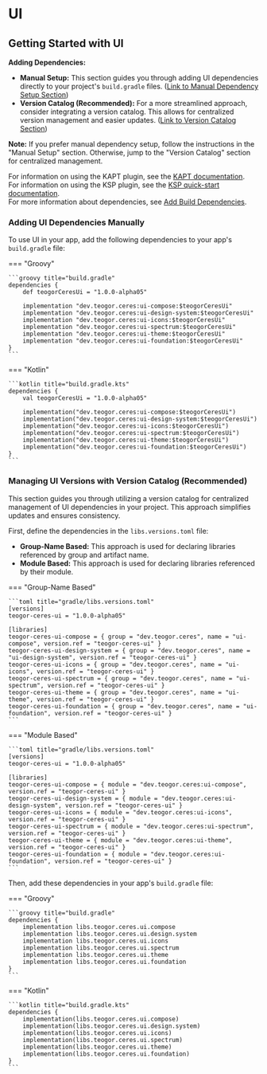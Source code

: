 # UI

[//]: # (REGION-DEPENDENCIES)

## Getting Started with UI

**Adding Dependencies:**

* **Manual Setup:**  This section guides you through adding UI dependencies directly to your project's `build.gradle` files. ([Link to Manual Dependency Setup Section](#adding-ui-dependencies-manually))
* **Version Catalog (Recommended):** For a more streamlined approach, consider integrating a version catalog. This allows for centralized version management and easier updates. ([Link to Version Catalog Section](#managing-ui-versions-with-version-catalog-recommended))

**Note:** If you prefer manual dependency setup, follow the instructions in the "Manual Setup" section. Otherwise, jump to the "Version Catalog" section for centralized management.

For information on using the KAPT plugin, see the [KAPT documentation](https://kotlinlang.org/docs/kapt.html).  
For information on using the KSP plugin, see the [KSP quick-start documentation](https://kotlinlang.org/docs/ksp-quickstart.html).  
For more information about dependencies, see [Add Build Dependencies](https://developer.android.com/studio/build/dependencies).  

### Adding UI Dependencies Manually

To use UI in your app, add the following dependencies to your app's `build.gradle` file:

=== "Groovy"

    ```groovy title="build.gradle"
    dependencies {
        def teogorCeresUi = "1.0.0-alpha05"
        
        implementation "dev.teogor.ceres:ui-compose:$teogorCeresUi"
        implementation "dev.teogor.ceres:ui-design-system:$teogorCeresUi"
        implementation "dev.teogor.ceres:ui-icons:$teogorCeresUi"
        implementation "dev.teogor.ceres:ui-spectrum:$teogorCeresUi"
        implementation "dev.teogor.ceres:ui-theme:$teogorCeresUi"
        implementation "dev.teogor.ceres:ui-foundation:$teogorCeresUi"
    }
    ```

=== "Kotlin"

    ```kotlin title="build.gradle.kts"
    dependencies {
        val teogorCeresUi = "1.0.0-alpha05"
        
        implementation("dev.teogor.ceres:ui-compose:$teogorCeresUi")
        implementation("dev.teogor.ceres:ui-design-system:$teogorCeresUi")
        implementation("dev.teogor.ceres:ui-icons:$teogorCeresUi")
        implementation("dev.teogor.ceres:ui-spectrum:$teogorCeresUi")
        implementation("dev.teogor.ceres:ui-theme:$teogorCeresUi")
        implementation("dev.teogor.ceres:ui-foundation:$teogorCeresUi")
    }
    ```

### Managing UI Versions with Version Catalog (Recommended)

This section guides you through utilizing a version catalog for centralized management of UI dependencies in your project. This approach simplifies updates and ensures consistency.

First, define the dependencies in the `libs.versions.toml` file:

- **Group-Name Based:** This approach is used for declaring libraries referenced by group and artifact name.
- **Module Based:** This approach is used for declaring libraries referenced by their module.

=== "Group-Name Based"

    ```toml title="gradle/libs.versions.toml"
    [versions]
    teogor-ceres-ui = "1.0.0-alpha05"
    
    [libraries]
    teogor-ceres-ui-compose = { group = "dev.teogor.ceres", name = "ui-compose", version.ref = "teogor-ceres-ui" }
    teogor-ceres-ui-design-system = { group = "dev.teogor.ceres", name = "ui-design-system", version.ref = "teogor-ceres-ui" }
    teogor-ceres-ui-icons = { group = "dev.teogor.ceres", name = "ui-icons", version.ref = "teogor-ceres-ui" }
    teogor-ceres-ui-spectrum = { group = "dev.teogor.ceres", name = "ui-spectrum", version.ref = "teogor-ceres-ui" }
    teogor-ceres-ui-theme = { group = "dev.teogor.ceres", name = "ui-theme", version.ref = "teogor-ceres-ui" }
    teogor-ceres-ui-foundation = { group = "dev.teogor.ceres", name = "ui-foundation", version.ref = "teogor-ceres-ui" }
    ```

=== "Module Based"

    ```toml title="gradle/libs.versions.toml"
    [versions]
    teogor-ceres-ui = "1.0.0-alpha05"
    
    [libraries]
    teogor-ceres-ui-compose = { module = "dev.teogor.ceres:ui-compose", version.ref = "teogor-ceres-ui" }
    teogor-ceres-ui-design-system = { module = "dev.teogor.ceres:ui-design-system", version.ref = "teogor-ceres-ui" }
    teogor-ceres-ui-icons = { module = "dev.teogor.ceres:ui-icons", version.ref = "teogor-ceres-ui" }
    teogor-ceres-ui-spectrum = { module = "dev.teogor.ceres:ui-spectrum", version.ref = "teogor-ceres-ui" }
    teogor-ceres-ui-theme = { module = "dev.teogor.ceres:ui-theme", version.ref = "teogor-ceres-ui" }
    teogor-ceres-ui-foundation = { module = "dev.teogor.ceres:ui-foundation", version.ref = "teogor-ceres-ui" }
    ```

Then, add these dependencies in your app's `build.gradle` file:

=== "Groovy"

    ```groovy title="build.gradle"
    dependencies {
        implementation libs.teogor.ceres.ui.compose
        implementation libs.teogor.ceres.ui.design.system
        implementation libs.teogor.ceres.ui.icons
        implementation libs.teogor.ceres.ui.spectrum
        implementation libs.teogor.ceres.ui.theme
        implementation libs.teogor.ceres.ui.foundation
    }
    ```

=== "Kotlin"

    ```kotlin title="build.gradle.kts"
    dependencies {
        implementation(libs.teogor.ceres.ui.compose)
        implementation(libs.teogor.ceres.ui.design.system)
        implementation(libs.teogor.ceres.ui.icons)
        implementation(libs.teogor.ceres.ui.spectrum)
        implementation(libs.teogor.ceres.ui.theme)
        implementation(libs.teogor.ceres.ui.foundation)
    }
    ```

[//]: # (REGION-DEPENDENCIES)

